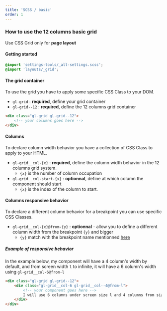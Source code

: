 ```yaml
---
title: 'SCSS / basic'
order: 1
---
```


### How to use the 12 columns basic grid

<hintitem>
    Use CSS Grid only for <strong>page layout</strong>
</hintitem>

#### Getting started

```scss
@import 'settings-tools/_all-settings.scss';
@import 'layouts/_grid';
```

#### The grid container

To use the grid you have to apply some specific CSS Class to your DOM.

- `gl-grid` : **required**, define your grid container
- `gl-grid--12` : **required**, define the 12 columns grid container

```html
<div class="gl-grid gl-grid--12">
    <!-- your columns goes here -->
</div>
```

#### Columns

To declare column width behavior you have a collection of CSS Class to apply to your HTML.

- `gl-grid__col-{x}` : **required**, define the column width behavior in the 12 columns grid system.
  - `{x}` is the number of column occupation
- `gl-grid__col-start-{x}` : **optionnal**, define at which column the component should start
  - `{x}` is the index of the column to start.

<pattern path="src/patterns/exemple/--grid/grid"></pattern>

#### Columns responsive behavior

To declare a different column behavior for a breakpoint you can use specific CSS Classes.

- `gl-grid__col-{x}@from-{y}` : **optionnal** - allow you to define a different column width from the breakpoint `{y}` and bigger
  - `{y}` match with the breakpoint name mentionned [here](/responsive)

##### Example of responsive behavior

In the example below, my component will have a 4 column's width by default, and from screen width `l` to infinite, it will have a 6 column's width using `gl-grid__col-6@from-l`

```html
<div class="gl-grid gl-grid--12">
    <div class="gl-grid__col-6 gl-grid__col--4@from-l">
        <!-- your component goes here -->
        I will use 6 columns under screen size l and 4 columns from size l
    </div>
</div>
```
